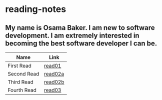 # reading-notes

## My name is Osama Baker. I am new to software development. I am extremely interested in becoming the best software developer I can be.



   Name      |  Link
------------ | -------------
First Read   | [read01](read01.md)
Second Read  | [read02a](read02a.md)
Third Read   | [read02b](read02b.md)
Fourth Read  | [read03](read03.md)